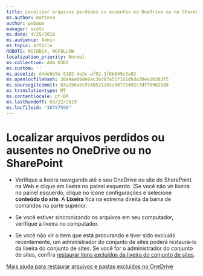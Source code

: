 ```yaml
---
title: Localizar arquivos perdidos ou ausentes no OneDrive ou no SharePoint
ms.author: matteva
author: pebaum
manager: scotv
ms.date: 4/25/2018
ms.audience: Admin
ms.topic: article
ROBOTS: NOINDEX, NOFOLLOW
localization_priority: Normal
ms.collection: Adm_O365
ms.custom: ''
ms.assetid: d4de6b5e-5102-4e2c-af92-1f8b049c3a02
ms.openlocfilehash: 3da4aab8de8ac36d87a51f101d6da304e1b383f5
ms.sourcegitcommit: 03a156a9c9740521155a30775492c7dff0982588
ms.translationtype: MT
ms.contentlocale: pt-BR
ms.lasthandoff: 03/22/2019
ms.locfileid: "30757590"
---
```

# <a name="find-lost-or-missing-files-in-onedrive-or-sharepoint"></a>Localizar arquivos perdidos ou ausentes no OneDrive ou no SharePoint

- Verifique a lixeira navegando até o seu OneDrive ou site do SharePoint na Web e clique em lixeira no painel esquerdo. (Se você não vir lixeira no painel esquerdo, clique no ícone configurações e selecione **conteúdo do site**. A **Lixeira** fica na extrema direita da barra de comandos na parte superior. 
    
- Se você estiver sincronizando os arquivos em seu computador, verifique a lixeira no computador. 
    
- Se você não vir o item que está procurando e tiver sido excluído recentemente, um administrador do conjunto de sites poderá restaurá-lo da lixeira do conjunto de sites. Se você for o administrador do conjunto de sites, confira [restaurar itens excluídos da lixeira do conjunto de sites](https://go.microsoft.com/fwlink/?linkid=866439).
    
[Mais ajuda para restaurar arquivos e pastas excluídos no OneDrive](https://go.microsoft.com/fwlink/?linkid=872872)
  

